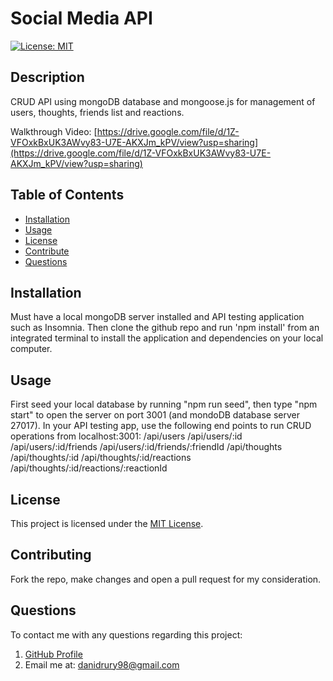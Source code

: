 # Social Media API
[![License: MIT](https://img.shields.io/badge/License-MIT-yellow.svg)](https://opensource.org/licenses/MIT)

## Description
CRUD API using mongoDB database and mongoose.js for management of users, thoughts, friends list and reactions.

Walkthrough Video: [https://drive.google.com/file/d/1Z-VFOxkBxUK3AWvy83-U7E-AKXJm_kPV/view?usp=sharing](https://drive.google.com/file/d/1Z-VFOxkBxUK3AWvy83-U7E-AKXJm_kPV/view?usp=sharing)

## Table of Contents
- [Installation](#installation)
- [Usage](#usage)
- [License](#license)
- [Contribute](#contributing)
- [Questions](#questions)

## Installation
Must have a local mongoDB server installed and API testing application such as Insomnia. Then clone the github repo and run 'npm install' from an integrated terminal to install the application and dependencies on your local computer.

## Usage
First seed your local database by running "npm run seed", then type "npm start" to open the server on port 3001 (and mondoDB database server 27017).
In your API testing app, use the following end points to run CRUD operations from localhost:3001:
/api/users
/api/users/:id
/api/users/:id/friends
/api/users/:id/friends/:friendId
/api/thoughts
/api/thoughts/:id
/api/thoughts/:id/reactions
/api/thoughts/:id/reactions/:reactionId

## License
This project is licensed under the [MIT License](https://opensource.org/licenses/MIT).

## Contributing
Fork the repo, make changes and open a pull request for my consideration.

## Questions
To contact me with any questions regarding this project:
1. [GitHub Profile](https://github.com/DaniDrury)
2. Email me at: <danidrury98@gmail.com>